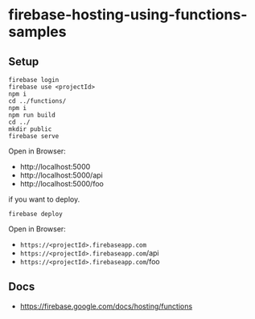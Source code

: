 # firebase-hosting-using-functions-samples

## Setup

```
firebase login
firebase use <projectId>
npm i
cd ../functions/
npm i
npm run build
cd ../
mkdir public
firebase serve
```

Open in Browser: 
 - http://localhost:5000
 - http://localhost:5000/api
 - http://localhost:5000/foo

if you want to deploy.

```
firebase deploy
```

Open in Browser: 
 - `https://<projectId>.firebaseapp.com`
 - `https://<projectId>.firebaseapp.com`/api
 - `https://<projectId>.firebaseapp.com`/foo
 
 ## Docs
 - https://firebase.google.com/docs/hosting/functions
